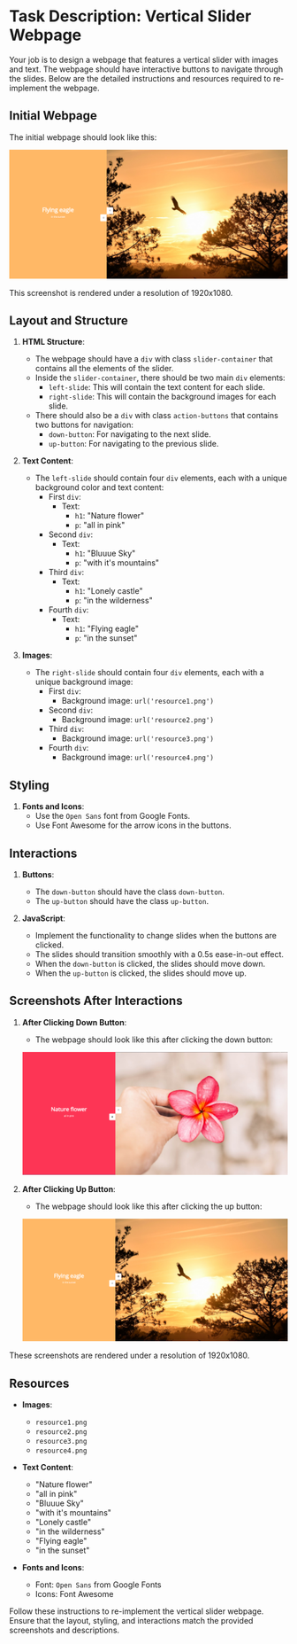 
# Task Description: Vertical Slider Webpage

Your job is to design a webpage that features a vertical slider with images and text. The webpage should have interactive buttons to navigate through the slides. Below are the detailed instructions and resources required to re-implement the webpage.

## Initial Webpage

The initial webpage should look like this:

![initial webpage](./_images/origin.png)

This screenshot is rendered under a resolution of 1920x1080.

## Layout and Structure

1. **HTML Structure**:
    - The webpage should have a `div` with class `slider-container` that contains all the elements of the slider.
    - Inside the `slider-container`, there should be two main `div` elements:
        - `left-slide`: This will contain the text content for each slide.
        - `right-slide`: This will contain the background images for each slide.
    - There should also be a `div` with class `action-buttons` that contains two buttons for navigation:
        - `down-button`: For navigating to the next slide.
        - `up-button`: For navigating to the previous slide.

2. **Text Content**:
    - The `left-slide` should contain four `div` elements, each with a unique background color and text content:
        - First `div`: 
            - Text: 
                - `h1`: "Nature flower"
                - `p`: "all in pink"
        - Second `div`: 
            - Text: 
                - `h1`: "Bluuue Sky"
                - `p`: "with it's mountains"
        - Third `div`: 
            - Text: 
                - `h1`: "Lonely castle"
                - `p`: "in the wilderness"
        - Fourth `div`: 
            - Text: 
                - `h1`: "Flying eagle"
                - `p`: "in the sunset"

3. **Images**:
    - The `right-slide` should contain four `div` elements, each with a unique background image:
        - First `div`: 
            - Background image: `url('resource1.png')`
        - Second `div`: 
            - Background image: `url('resource2.png')`
        - Third `div`: 
            - Background image: `url('resource3.png')`
        - Fourth `div`: 
            - Background image: `url('resource4.png')`

## Styling

1. **Fonts and Icons**:
    - Use the `Open Sans` font from Google Fonts.
    - Use Font Awesome for the arrow icons in the buttons.


## Interactions

1. **Buttons**:
    - The `down-button` should have the class `down-button`.
    - The `up-button` should have the class `up-button`.

2. **JavaScript**:
    - Implement the functionality to change slides when the buttons are clicked.
    - The slides should transition smoothly with a 0.5s ease-in-out effect.
    - When the `down-button` is clicked, the slides should move down.
    - When the `up-button` is clicked, the slides should move up.

## Screenshots After Interactions

1. **After Clicking Down Button**:
    - The webpage should look like this after clicking the down button:

    ![after clicking down button](./_images/after_click_down.png)

2. **After Clicking Up Button**:
    - The webpage should look like this after clicking the up button:

    ![after clicking up button](./_images/after_click_up.png)

These screenshots are rendered under a resolution of 1920x1080.

## Resources

- **Images**:
    - `resource1.png`
    - `resource2.png`
    - `resource3.png`
    - `resource4.png`

- **Text Content**:
    - "Nature flower"
    - "all in pink"
    - "Bluuue Sky"
    - "with it's mountains"
    - "Lonely castle"
    - "in the wilderness"
    - "Flying eagle"
    - "in the sunset"

- **Fonts and Icons**:
    - Font: `Open Sans` from Google Fonts
    - Icons: Font Awesome

Follow these instructions to re-implement the vertical slider webpage. Ensure that the layout, styling, and interactions match the provided screenshots and descriptions.
